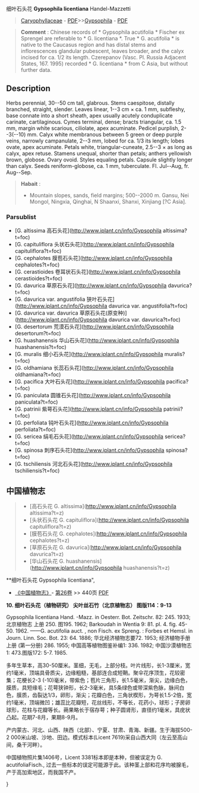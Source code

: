 细叶石头花 **Gypsophila licentiana** Handel-Mazzetti

> [Caryophyllaceae](http://www.iplant.cn/info/Caryophyllaceae?t=foc) - [PDF](http://www.iplant.cn/foc/pdf/Caryophyllaceae.pdf)>>[Gypsophila](http://www.iplant.cn/info/Gypsophila?t=foc) - [PDF](http://www.iplant.cn/foc/pdf/Gypsophila.pdf)

> **Comment** : 
> Chinese records of * Gypsophila acutifolia * Fischer ex Sprengel are referable to * G. licentiana *. True * G. acutifolia * is native to the Caucasus region and has distal stems and inflorescences glandular pubescent, leaves broader, and the calyx incised for ca. 1/2 its length. Czerepanov (Vasc. Pl. Russia Adjacent States, 167. 1995) recorded * G. licentiana * from C Asia, but without further data.

## Description

Herbs perennial, 30--50 cm tall, glabrous. Stems caespitose, distally branched, straight, slender. Leaves linear, 1--3 cm × ca. 1 mm, subfleshy, base connate into a short sheath, apex usually acutely conduplicate carinate, cartilaginous. Cymes terminal, dense; bracts triangular, ca. 1.5 mm, margin white scarious, ciliolate, apex acuminate. Pedicel purplish, 2--3(--10) mm. Calyx white membranous between 5 green or deep purple veins, narrowly campanulate, 2--3 mm, lobed for ca. 1/3 its length; lobes ovate, apex acuminate. Petals white, triangular-cuneate, 2.5--3 × as long as calyx, apex retuse. Stamens unequal, shorter than petals; anthers yellowish brown, globose. Ovary ovoid. Styles equaling petals. Capsule slightly longer than calyx. Seeds reniform-globose, ca. 1 mm, tuberculate. Fl. Jul--Aug, fr. Aug--Sep.

> **Habait** : 
>* Mountain slopes, sands, field margins; 500--2000 m. Gansu, Nei Mongol, Ningxia, Qinghai, N Shaanxi, Shanxi, Xinjiang [?C Asia].

### Parsublist

* [G.  altissima  高石头花](http://www.iplant.cn/info/Gypsophila altissima?t=foc)
* [G.  capituliflora  头状石头花](http://www.iplant.cn/info/Gypsophila capituliflora?t=foc)
* [G.  cephalotes  膜苞石头花](http://www.iplant.cn/info/Gypsophila cephalotes?t=foc)
* [G.  cerastioides  卷耳状石头花](http://www.iplant.cn/info/Gypsophila cerastioides?t=foc)
* [G.  davurica  草原石头花](http://www.iplant.cn/info/Gypsophila davurica?t=foc)
* [G.  davurica var. angustifolia  狭叶石头花](http://www.iplant.cn/info/Gypsophila davurica var. angustifolia?t=foc)
* [G.  davurica var. davurica  草原石头花(原变种)](http://www.iplant.cn/info/Gypsophila davurica var. davurica?t=foc)
* [G.  desertorum  荒漠石头花](http://www.iplant.cn/info/Gypsophila desertorum?t=foc)
* [G.  huashanensis  华山石头花](http://www.iplant.cn/info/Gypsophila huashanensis?t=foc)
* [G.  muralis  细小石头花](http://www.iplant.cn/info/Gypsophila muralis?t=foc)
* [G.  oldhamiana  长蕊石头花](http://www.iplant.cn/info/Gypsophila oldhamiana?t=foc)
* [G.  pacifica  大叶石头花](http://www.iplant.cn/info/Gypsophila pacifica?t=foc)
* [G.  paniculata  圆锥石头花](http://www.iplant.cn/info/Gypsophila paniculata?t=foc)
* [G.  patrinii  紫萼石头花](http://www.iplant.cn/info/Gypsophila patrinii?t=foc)
* [G.  perfoliata  钝叶石头花](http://www.iplant.cn/info/Gypsophila perfoliata?t=foc)
* [G.  sericea  绢毛石头花](http://www.iplant.cn/info/Gypsophila sericea?t=foc)
* [G.  spinosa  刺序石头花](http://www.iplant.cn/info/Gypsophila spinosa?t=foc)
* [G.  tschiliensis  河北石头花](http://www.iplant.cn/info/Gypsophila tschiliensis?t=foc)

## 中国植物志

> * [高石头花  G.  altissima](http://www.iplant.cn/info/Gypsophila altissima?t=z)
> * [头状石头花  G.  capituliflora](http://www.iplant.cn/info/Gypsophila capituliflora?t=z)
> * [膜苞石头花  G.  cephalotes](http://www.iplant.cn/info/Gypsophila cephalotes?t=z)
> * [草原石头花  G.  davurica](http://www.iplant.cn/info/Gypsophila davurica?t=z)
> * [华山石头花  G.  huashanensis](http://www.iplant.cn/info/Gypsophila huashanensis?t=z)

**细叶石头花 Gypsophila licentiana",

* [《中国植物志》](http://www.iplant.cn/frps)- [第26卷](http://www.iplant.cn/frps/vol/26) >> 440页 [PDF](http://www.iplant.cn/frps/pdf/26/440a.pdf)

**10. 细叶石头花（植物研究） 尖叶丝石竹（北京植物志） 图版114：9-13**

Gypsophila licentiana Hand. -Mazz. in Oesterr. Bot. Zeitschr. 82: 245. 1933; 北京植物志 上册 250. 图195. 1962; Barkoudah in Wentia 9: 81. pl. 4. fig. 45-50. 1962. ——G. acutifolia auct. , non Fisch. ex Spreng. : Forbes et Hemsl. in Journ. Linn. Soc. Bot. 23: 64. 1886; 华北经济植物志要72. 1953; 经济植物手册 上册 (第一分册) 286. 1955; 中国高等植物图鉴补编1: 336. 1982; 中国沙漠植物志1: 473.图版172: 5-7. 1985.

多年生草本，高30-50厘米。茎细，无毛，上部分枝。叶片线形，长1-3厘米，宽约1毫米，顶端具骨质尖，边缘粗糙，基部连合成短鞘。聚伞花序顶生，花较密集；花梗长2-3 (-10)毫米，带紫色；苞片三角形，长1.5毫米，渐尖，边缘白色，膜质，具短缘毛；花萼狭钟形，长2-3毫米，具5条绿色或带深紫色脉，脉间白色，膜质，齿裂达1/3，卵形，渐尖；花瓣白色，三角状楔形，为萼长1.5-2倍，宽约1毫米，顶端微凹；雄蕊比花瓣短，花丝线形，不等长，花药小，球形；子房卵球形，花柱与花瓣等长。蒴果略长于宿存萼；种子圆肾形，直径约1毫米，具疣状凸起。花期7-8月，果期8-9月。

产内蒙古、河北、山西、陕西（北部）、宁夏、甘肃、青海、新疆。生于海拔500-2 000米山坡、沙地、田边。模式标本(Licent 7619)采自山西大同（左云至高山间，桑干河畔）。

中国植物照片集1406号，Licent 3381标本即是本种，但被误定为 G. acutifoliaFisch., 过去一些标本的误定可能源于此。该种茎上部和花序均被腺毛，产于高加索地区，而我国不产。

}